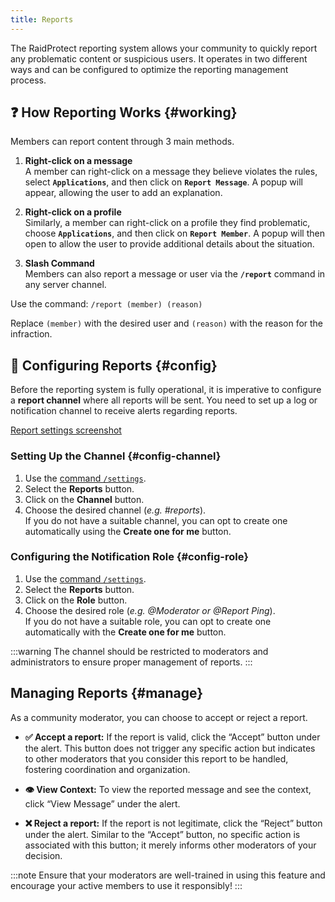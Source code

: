 ```yaml
---
title: Reports
---
```


The RaidProtect reporting system allows your community to quickly report any problematic content or suspicious users. It operates in two different ways and can be configured to optimize the reporting management process.

## ❓ How Reporting Works {#working}
Members can report content through 3 main methods.

1. **Right-click on a message**  
A member can right-click on a message they believe violates the rules, select **`Applications`**, and then click on **`Report Message`**. A popup will appear, allowing the user to add an explanation.

2. **Right-click on a profile**  
Similarly, a member can right-click on a profile they find problematic, choose **`Applications`**, and then click on **`Report Member`**. A popup will then open to allow the user to provide additional details about the situation.

3. **Slash Command**  
Members can also report a message or user via the **`/report`** command in any server channel.

Use the command: ```/report (member) (reason)```

Replace `(member)` with the desired user and `(reason)` with the reason for the infraction.

## 🚩 Configuring Reports {#config}

Before the reporting system is fully operational, it is imperative to configure a **report channel** where all reports will be sent. You need to set up a log or notification channel to receive alerts regarding reports.

[Report settings screenshot](../assets/rp-settings-reports.webp)

### Setting Up the Channel {#config-channel}

1. Use the [command `/settings`](../setup.md#settings).
2. Select the **Reports** button.
3. Click on the **Channel** button.
4. Choose the desired channel (_e.g. #reports_).  
If you do not have a suitable channel, you can opt to create one automatically using the **Create one for me** button.

### Configuring the Notification Role {#config-role}

1. Use the [command `/settings`](../setup.md#settings).
2. Select the **Reports** button.
3. Click on the **Role** button.
4. Choose the desired role (_e.g. @Moderator or @Report Ping_).  
If you do not have a suitable role, you can opt to create one automatically with the **Create one for me** button.

:::warning
The channel should be restricted to moderators and administrators to ensure proper management of reports.
:::

## Managing Reports {#manage}

As a community moderator, you can choose to accept or reject a report.

- **✅ Accept a report:** If the report is valid, click the “Accept” button under the alert. This button does not trigger any specific action but indicates to other moderators that you consider this report to be handled, fostering coordination and organization.

- **👁️ View Context:** To view the reported message and see the context, click “View Message” under the alert.

- **❌ Reject a report:** If the report is not legitimate, click the “Reject” button under the alert. Similar to the “Accept” button, no specific action is associated with this button; it merely informs other moderators of your decision.

:::note
Ensure that your moderators are well-trained in using this feature and encourage your active members to use it responsibly!
:::
